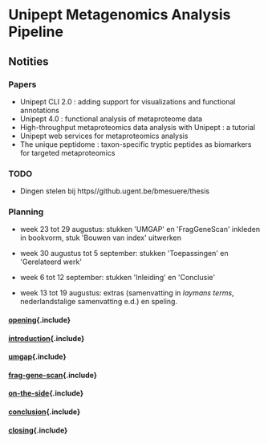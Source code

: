 # Unipept Metagenomics Analysis Pipeline

## Notities

### Papers

* Unipept CLI 2.0 : adding support for visualizations and functional annotations
* Unipept 4.0 : functional analysis of metaproteome data
* High-throughput metaproteomics data analysis with Unipept : a tutorial
* Unipept web services for metaproteomics analysis
* The unique peptidome : taxon-specific tryptic peptides as biomarkers for targeted metaproteomics

### TODO

* Dingen stelen bij https//github.ugent.be/bmesuere/thesis

### Planning

* week 23 tot 29 augustus: stukken 'UMGAP' en 'FragGeneScan' inkleden in bookvorm, stuk 'Bouwen van index' uitwerken

* week 30 augustus tot 5 september: stukken 'Toepassingen' en 'Gerelateerd werk'

* week 6 tot 12 september: stukken 'Inleiding' en 'Conclusie'

* week 13 tot 19 augustus: extras (samenvatting in *laymans terms*, nederlandstalige samenvatting e.d.) en speling.

#### [opening](opening.md){.include}

#### [introduction](introduction.md){.include}

#### [umgap](umgap/chapter.md){.include}

#### [frag-gene-scan](frag-gene-scan/chapter.md){.include}

#### [on-the-side](on-the-side/chapter.md){.include}

#### [conclusion](conclusion.md){.include}

#### [closing](closing.md){.include}

